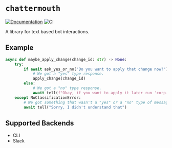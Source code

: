 # `chattermouth`

[![Documentation](https://img.shields.io/badge/Documentation-chattermouth-blue)](https://slowki.github.io/chattermouth)
![CI](https://github.com/Slowki/chattermouth/workflows/CI/badge.svg)

A library for text based bot interactions.

## Example

```python
async def maybe_apply_change(change_id: str) -> None:
    try:
        if await ask_yes_or_no("Do you want to apply that change now?"):
            # We got a "yes" type response.
            apply_change(change_id)
        else:
            # We got a "no" type response.
            await tell(f"Okay, if you want to apply it later run 'corp-apply-change {change_id}'.")
    except NoClassificationError:
        # We got something that wasn't a "yes" or a "no" type of message.
        await tell("Sorry, I didn't understand that")
```

## Supported Backends

- CLI
- Slack
